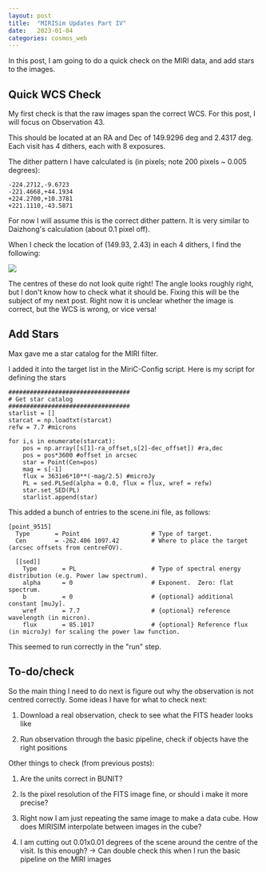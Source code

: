 ```yaml
---
layout: post
title:  "MIRISim Updates Part IV"
date:   2023-01-04
categories: cosmos_web
---
```


In this post, I am going to do a quick check on the MIRI data, and add stars to the images.


## Quick WCS Check

My first check is that the raw images span the correct WCS. For this post, I will focus on Observation 43.

This should be located at an RA and Dec of 149.9296 deg and 2.4317 deg. Each visit has 4 dithers, each with 8 exposures.

The dither pattern I have calculated is (in pixels; note 200 pixels ~ 0.005 degrees):
```
-224.2712,-9.6723
-221.4668,+44.1934
+224.2700,+10.3781
+221.1110,-43.5871
```

For now I will assume this is the correct dither pattern. It is very similar to Daizhong's calculation (about 0.1 pixel off).

When I check the location of (149.93, 2.43) in each 4 dithers, I find the following:

<img src="{{ site.baseurl }}/assets/plots/20230104_miri_test.png">


The centres of these do not look quite right! The angle looks roughly right, but I don't know how to check what it should be. Fixing this will be the subject of my next post. Right now it is unclear whether the image is correct, but the WCS is wrong, or vice versa!


## Add Stars

Max gave me a star catalog for the MIRI filter.

I added it into the target list in the MiriC-Config script. Here is my script for defining the stars

```
##################################
# Get star catalog
##################################
starlist = []
starcat = np.loadtxt(starcat)
refw = 7.7 #microns

for i,s in enumerate(starcat):
    pos = np.array([s[1]-ra_offset,s[2]-dec_offset]) #ra,dec
    pos = pos*3600 #offset in arcsec
    star = Point(Cen=pos)
    mag = s[-1]
    flux = 3631e6*10**(-mag/2.5) #microJy
    PL = sed.PLSed(alpha = 0.0, flux = flux, wref = refw)
    star.set_SED(PL)
    starlist.append(star)
```


This added a bunch of entries to the scene.ini file, as follows:

```
[point_9515]
  Type       = Point                    # Type of target.
  Cen        = -262.406 1097.42         # Where to place the target (arcsec offsets from centreFOV).

  [[sed]]
    Type       = PL                     # Type of spectral energy distribution (e.g. Power law spectrum).
    alpha      = 0                      # Exponent.  Zero: flat spectrum.
    b          = 0                      # {optional} additional constant [muJy].
    wref       = 7.7                    # {optional} reference wavelength (in micron).
    flux       = 85.1017                # {optional} Reference flux (in microJy) for scaling the power law function.
  ```

This seemed to run correctly in the "run" step. 


## To-do/check

So the main thing I need to do next is figure out why the observation is not centred correctly. Some ideas I have for what to check next:

1. Download a real observation, check to see what the FITS header looks like

2. Run observation through the basic pipeline, check if objects have the right positions


Other things to check (from previous posts):

1. Are the units correct in BUNIT?

2. Is the pixel resolution of the FITS image fine, or should i make it more precise?

3. Right now I am just repeating the same image to make a data cube. How does MIRISIM interpolate between images in the cube?

4. I am cutting out 0.01x0.01 degrees of the scene around the centre of the visit. Is this enough? -> Can double check this when I run the basic pipeline on the MIRI images
